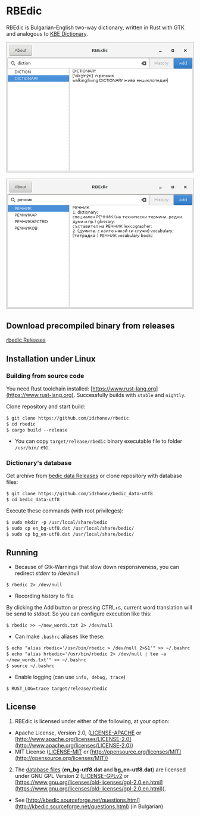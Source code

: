# RBEdic

RBEdic is Bulgarian-English two-way dictionary,
written in Rust with GTK and analogous
to [KBE Dictionary](http://kbedic.sourceforge.net).

![1.png](screenshots/1.png)

![2.png](screenshots/2.png)


## Download precompiled binary from releases

[rbedic Releases](https://github.com/idzhonev/rbedic/releases)

## Installation under Linux

### Building from source code
You need Rust toolchain installed: [https://www.rust-lang.org](https://www.rust-lang.org).
Successfully builds with `stable` and `nightly`.

Clone repository and start build:
```
$ git clone https://github.com/idzhonev/rbedic
$ cd rbedic
$ cargo build --release
```

* You can copy `target/release/rbedic` binary executable file
to folder `/usr/bin/` etc.

### Dictionary's database

Get archive from [bedic data Releases](https://github.com/idzhonev/bedic_data-utf8/releases)
or clone repository with database files:
```
$ git clone https://github.com/idzhonev/bedic_data-utf8
$ cd bedic_data-utf8
```

Execute these commands (with root privileges):
```
$ sudo mkdir -p /usr/local/share/bedic
$ sudo cp en_bg-utf8.dat /usr/local/share/bedic/
$ sudo cp bg_en-utf8.dat /usr/local/share/bedic/
```


## Running

* Because of Gtk-Warnings that slow down responsiveness, you can redirect
*stderr* to /dev/null
```
$ rbedic 2> /dev/null
```

* Recording history to file

By clicking the Add button or pressing CTRL+s, current word translation
will be send to *stdout*. So
you can configure execution like this:
```
$ rbedic >> ~/new_words.txt 2> /dev/null
```

* Can make `.bashrc` aliases like these:
```
$ echo "alias rbedic='/usr/bin/rbedic > /dev/null 2>&1'" >> ~/.bashrc
$ echo "alias hrbedic='/usr/bin/rbedic 2> /dev/null | tee -a ~/new_words.txt'" >> ~/.bashrc
$ source ~/.bashrc
```

* Enable logging (can use `info, debug, trace`)
```
$ RUST_LOG=trace target/release/rbedic
```


## License

1. RBEdic is licensed under either of the following, at your option:

 * Apache License, Version 2.0, ([LICENSE-APACHE](LICENSE-APACHE) or
[http://www.apache.org/licenses/LICENSE-2.0](http://www.apache.org/licenses/LICENSE-2.0))
 * MIT License ([LICENSE-MIT](LICENSE-MIT) or
[http://opensource.org/licenses/MIT](http://opensource.org/licenses/MIT))

2. The [database files](https://github.com/idzhonev/bedic_data-utf8) (**en_bg-utf8.dat** and **bg_en-utf8.dat**) are licensed
under GNU GPL Version 2 ([LICENSE-GPLv2](https://github.com/idzhonev/bedic_data-utf8/LICENSE-GPLv2)
or [https://www.gnu.org/licenses/old-licenses/gpl-2.0.en.html](https://www.gnu.org/licenses/old-licenses/gpl-2.0.en.html)).

* See [http://kbedic.sourceforge.net/questions.html](http://kbedic.sourceforge.net/questions.html) (in Bulgarian)
